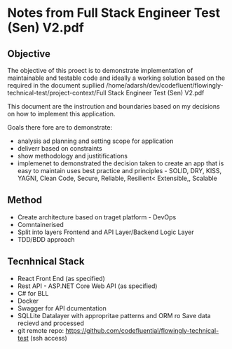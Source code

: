 # Notes from Full Stack Engineer Test (Sen) V2.pdf

## Objective
The objective of this proect is to demonstrate implementation of maintainable and testable code and ideally a working solution based on the required in the document supllied /home/adarsh/dev/codefluent/flowingly-technical-test/project-context/Full Stack Engineer Test (Sen) V2.pdf

This document are the instrcution and boundaries based on my decisions on how to implement this application.

Goals there fore are to demonstrate:
- analysis ad planning and setting scope for application
- deliverr based on constraints
- show methodology and justitifications
- implemenet to demonstrated the decision taken to create an app that is easy to maintain uses best practice and principles - SOLID, DRY, KISS, YAGNI, Clean Code, Secure, Reliable, Resilient< Extensible,, Scalable

## Method
- Create architecture based on traget platform - DevOps 
- Comntainerised
- Split into layers Frontend and API Layer/Backend Logic Layer
- TDD/BDD approach

## Tecnhnical Stack
- React Front End (as specified)
- Rest API - ASP.NET Core Web API (as specified)
- C# for BLL
- Docker
- Swagger for API dcumentation
- SQLLite Datalayer with appropritae patterns and ORM ro Save data recievd and processed
- git remote repo: https://github.com/codefluential/flowingly-technical-test (ssh access)

